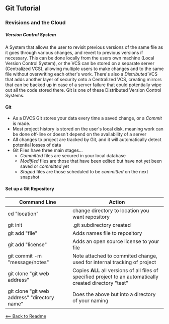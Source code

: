 ## Git Tutorial


### Revisions and the Cloud


##### Version Control System
A System that allows the user to revisit previous versions of the same file as it goes through various changes, and revert to previous versions if necessary.
This can be done locally from the users own machine (Local Version Control System), or the VCS can be stored on a separate server (Centralized VCS), allowing multiple users to make changes and to the same file without overwriting each other's work. There's also a *Distributed* VCS that adds another layer of security onto a Centralized VCS, creating mirrors that can be backed up in case of a server failure that could potentially wipe out all the code stored there. Git is one of these Distributed Version Control Systems.

#### Git
- As a DVCS Git stores your data every time a saved change, or a *Commit* is made.
- Most project history is stored on the user's local disk, meaning work can be done off-line or doesn't depend on the availability of a server
- All changes to project are tracked by Git, and it will automatically detect potential losses of data
- Git Files have three main stages...
  - *Committed* files are secured in your local database
  - *Modified* files are those that have been edited but have not yet been saved or *committed* yet
  - *Staged* files are those scheduled to be *committed* on the next snapshot
  
#### Set up a Git Repository

Command Line | Action
-------|-------
cd "location" | change directory to location you want repository
git init | .git subdirectory created
git add "file" | Adds names file to repository
git add "license" | Adds an open source license to your file
git commit -m "message/notes" | Note attached to commited change, used for internal tracking of project
git clone "git web address" | Copies **ALL** all versions of all files of specified project to an automatically created directory "test"
git clone "git web address" "directory name" | Does the above but into a directory of your naming








[<== Back to Readme](README.md)
